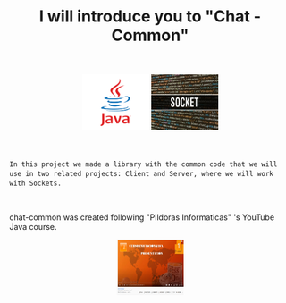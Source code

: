 
<div align="middle">
<h1>I will introduce you to "Chat - Common"</h1>
</div>



<br>
<br>
<div align="middle">
<img src="src/main/resources/java.png" height="100" width="120"/>
<img src="src/main/resources/sockets.jpg" height="100" width="120"/>
</div>
<br>
<br>

`In this project we made a library with the common code that we will
use in two related projects: Client and Server, where we will work
with Sockets.`

<br>

chat-common was created following "Pildoras Informaticas" 's YouTube Java course.
<br>
<div align="middle">
<img src="src/main/resources/javacourse.png" height="100" width="120"/>
</div>
<br>






<br>